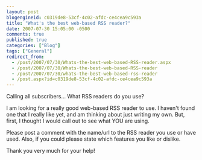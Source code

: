 ```yaml
---
layout: post
blogengineid: c0319de8-53cf-4c02-afdc-ce4cea9c593a
title: "What's the best web-based RSS reader?"
date: 2007-07-30 15:05:00 -0500
comments: true
published: true
categories: ["Blog"]
tags: ["General"]
redirect_from: 
  - /post/2007/07/30/Whats-the-best-web-based-RSS-reader.aspx
  - /post/2007/07/30/Whats-the-best-web-based-RSS-reader
  - /post/2007/07/30/whats-the-best-web-based-rss-reader
  - /post.aspx?id=c0319de8-53cf-4c02-afdc-ce4cea9c593a
---
```

<!-- more -->

Calling all subscribers... What RSS readers do you use?

I am looking for a really good web-based RSS reader to use. I haven't found one that I really like yet, and am thinking about just writing my own. But, first, I thought I would call out to see what YOU are using.

Please post a comment with the name/url to the RSS reader you use or have used. Also, if you could please state which features you like or dislike.

Thank you very much for your help!
